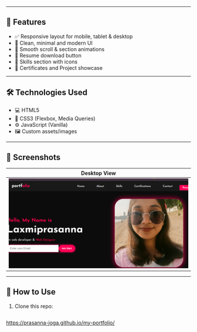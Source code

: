 
---

## 🎯 Features

- ✅ Responsive layout for mobile, tablet & desktop
- 🎨 Clean, minimal and modern UI
- 🚀 Smooth scroll & section animations
- 📄 Resume download button
- 🧠 Skills section with icons
- 🧾 Certificates and Project showcase

---

## 🛠️ Technologies Used

- 💻 HTML5
- 🎨 CSS3 (Flexbox, Media Queries)
- ⚙️ JavaScript (Vanilla)
- 🖼️ Custom assets/images

---
## 📸 Screenshots

| Desktop View |
|--------------|
| ![Desktop](assets/prasanna.img.png) 

---

## 📂 How to Use

1. Clone this repo:
   ```bash[
  https://prasanna-joga.github.io/my-portfolio/
